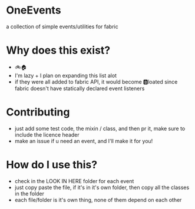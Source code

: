 # OneEvents
a collection of simple events/utilities for fabric

# Why does this exist?
  - 🚲🏠
  - I'm lazy + I plan on expanding this list alot
  - if they were all added to fabric API, it would become :b:loated since fabric doesn't have statically declared event listeners
# Contributing
  - just add some test code, the mixin / class, and then pr it, make sure to include the licence header
  - make an issue if u need an event, and I'll make it for you!
# How do I use this?
  - check in the LOOK IN HERE folder for each event
  - just copy paste the file, if it's in it's own folder, then copy all the classes in the folder
  - each file/folder is it's own thing, none of them depend on each other
